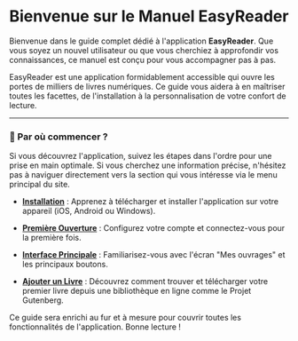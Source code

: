 # Bienvenue sur le Manuel EasyReader

Bienvenue dans le guide complet dédié à l'application **EasyReader**. Que vous soyez un nouvel utilisateur ou que vous cherchiez à approfondir vos connaissances, ce manuel est conçu pour vous accompagner pas à pas.

EasyReader est une application formidablement accessible qui ouvre les portes de milliers de livres numériques. Ce guide vous aidera à en maîtriser toutes les facettes, de l'installation à la personnalisation de votre confort de lecture.

---

### 🚀 Par où commencer ?

Si vous découvrez l'application, suivez les étapes dans l'ordre pour une prise en main optimale. Si vous cherchez une information précise, n'hésitez pas à naviguer directement vers la section qui vous intéresse via le menu principal du site.

* **[Installation](1_prise_en_main_et_installation.md)** : Apprenez à télécharger et installer l'application sur votre appareil (iOS, Android ou Windows).

* **[Première Ouverture](2_premiere_ouverture.md)** : Configurez votre compte et connectez-vous pour la première fois.

* **[Interface Principale](3_interface_principale.md)** : Familiarisez-vous avec l'écran "Mes ouvrages" et les principaux boutons.

* **[Ajouter un Livre](4_ajouter_son_premier_livre.md)** : Découvrez comment trouver et télécharger votre premier livre depuis une bibliothèque en ligne comme le Projet Gutenberg.

Ce guide sera enrichi au fur et à mesure pour couvrir toutes les fonctionnalités de l'application. Bonne lecture !